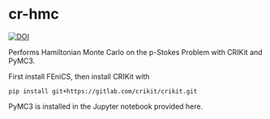 # cr-hmc
[![DOI](https://zenodo.org/badge/351928668.svg)](https://zenodo.org/badge/latestdoi/351928668)


Performs Hamiltonian Monte Carlo on the p-Stokes Problem with CRIKit and PyMC3.

First install FEniCS, then install CRIKit with

```
pip install git+https://gitlab.com/crikit/crikit.git
```

PyMC3 is installed in the Jupyter notebook provided here.

